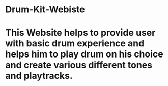 # Drum-Kit-Webiste

# This Website helps to provide user with basic drum experience and helps him to play drum on his choice and create various different tones and playtracks.
